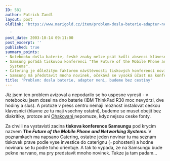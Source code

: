 ```yaml
---
ID: 581
author: Patrick Zandl
layout: post
oldlink: 'https://www.marigold.cz/item/problem-dosla-baterie-adapter-neni-budeme-bez-cestiny

  '
post_date: 2003-10-14 09:11:00
post_excerpt: ''
published: true
summary_points:
- Notebooku došla baterie, české znaky nelze psát kvůli absenci klávesnice a fontů.
- Samsung pořádá tiskovou konferenci "The Future of the Mobile Phone and Networking
  Systems".
- Catering je důležitým faktorem návštěvnosti tiskových konferencí novináři.
- Samsung má představit mnoho novinek, očekává se vysoká účast na konferenci.
title: 'Problem: dosla baterie, adapter neni, budeme bez cestiny'
---
```


<p>
Jiz jsem ten problem avizoval a nepodarilo se ho uspesne vyresit - v notebooku jsem dosel na dno baterie (IBM ThinkPad R30 moc nevydrzi, dve hodiny a slus). A protoze v press centru nemaji moznost instalovat ceskou klavesnici (hlavne ze tu maji vsechny ostatni), budeme se muset obejit bez diakritiky, protoze ani <A href="http://nlp.fi.muni.cz/cz_accent/" target=_blank>Ohakovani </A>nepomuze, kdyz nejsou ceske fonty. </p>

<p>
Za chvili na vystavisti zacina <STRONG>tiskova konference Samsungu</STRONG> pod krycim nazvem <EM><STRONG>The Future of the Mobile Phone and Networking Systems</STRONG></EM>. V poznamkach ma napsano Catering, ostatne jeden novinar tu ma seznam tiskovek prave podle vyse investice do caterignu (=pohosteni) a hodne novinaru se tu podle toho orientuje. A tak to vypada, ze na Samsungu bude pekne narvano, ma pry predstavit mnoho novinek. Takze ja tam padam...</p>